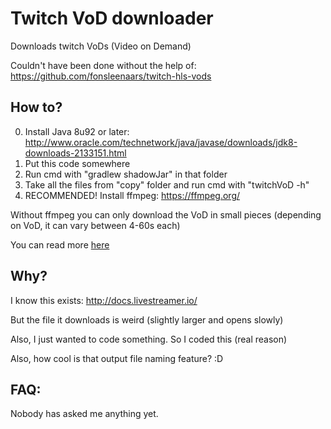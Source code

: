 # Twitch VoD downloader

Downloads twitch VoDs (Video on Demand)

Couldn't have been done without the help of:
https://github.com/fonsleenaars/twitch-hls-vods

## How to?

0. Install Java 8u92 or later: http://www.oracle.com/technetwork/java/javase/downloads/jdk8-downloads-2133151.html
1. Put this code somewhere
2. Run cmd with "gradlew shadowJar" in that folder
3. Take all the files from "copy" folder and run cmd with "twitchVoD -h"
4. RECOMMENDED! Install ffmpeg: https://ffmpeg.org/

Without ffmpeg you can only download the VoD in small pieces
(depending on VoD, it can vary between 4-60s each)

You can read more [here](CONFIGURATIONS.md)

## Why?

I know this exists: http://docs.livestreamer.io/

But the file it downloads is weird (slightly larger and opens slowly)

Also, I just wanted to code something. So I coded this (real reason)

Also, how cool is that output file naming feature? :D

## FAQ:

Nobody has asked me anything yet.
